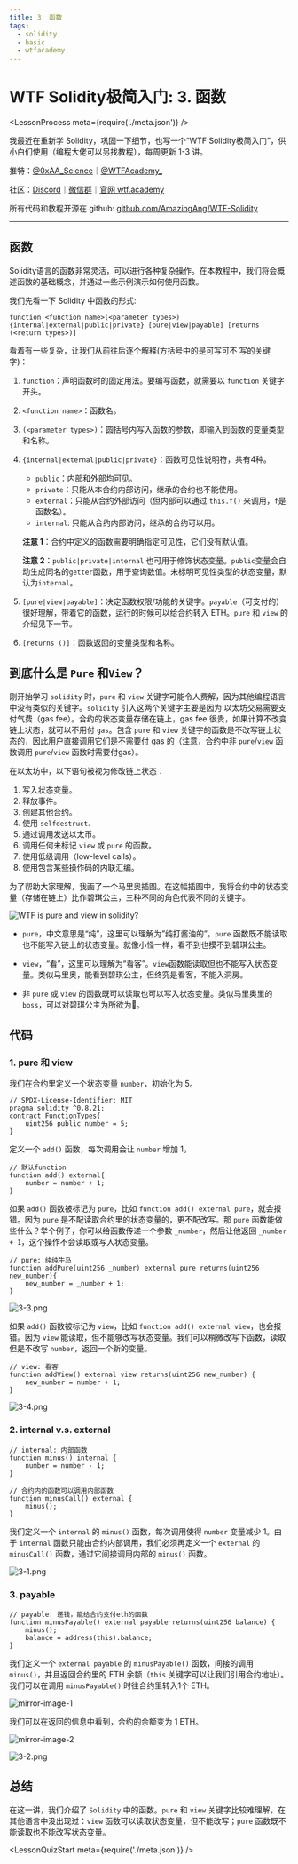 ```yaml
---
title: 3. 函数
tags:
  - solidity
  - basic
  - wtfacademy
---
```


# WTF Solidity极简入门: 3. 函数

<LessonProcess meta={require('./meta.json')} />

我最近在重新学 Solidity，巩固一下细节，也写一个“WTF Solidity极简入门”，供小白们使用（编程大佬可以另找教程），每周更新 1-3 讲。

推特：[@0xAA_Science](https://twitter.com/0xAA_Science)｜[@WTFAcademy_](https://twitter.com/WTFAcademy_)

社区：[Discord](https://discord.gg/5akcruXrsk)｜[微信群](https://docs.google.com/forms/d/e/1FAIpQLSe4KGT8Sh6sJ7hedQRuIYirOoZK_85miz3dw7vA1-YjodgJ-A/viewform?usp=sf_link)｜[官网 wtf.academy](https://wtf.academy)

所有代码和教程开源在 github: [github.com/AmazingAng/WTF-Solidity](https://github.com/AmazingAng/WTF-Solidity)

---

## 函数

Solidity语言的函数非常灵活，可以进行各种复杂操作。在本教程中，我们将会概述函数的基础概念，并通过一些示例演示如何使用函数。

我们先看一下 Solidity 中函数的形式:

```solidity
function <function name>(<parameter types>) {internal|external|public|private} [pure|view|payable] [returns (<return types>)]
```

看着有一些复杂，让我们从前往后逐个解释(方括号中的是可写可不
写的关键字)：

1. `function`：声明函数时的固定用法。要编写函数，就需要以 `function` 关键字开头。

2. `<function name>`：函数名。

3. `(<parameter types>)`：圆括号内写入函数的参数，即输入到函数的变量类型和名称。

4. `{internal|external|public|private}`：函数可见性说明符，共有4种。

    - `public`：内部和外部均可见。
    - `private`：只能从本合约内部访问，继承的合约也不能使用。
    - `external`：只能从合约外部访问（但内部可以通过 `this.f()` 来调用，`f`是函数名）。
    - `internal`: 只能从合约内部访问，继承的合约可以用。

    **注意 1**：合约中定义的函数需要明确指定可见性，它们没有默认值。

    **注意 2**：`public|private|internal` 也可用于修饰状态变量。`public`变量会自动生成同名的`getter`函数，用于查询数值。未标明可见性类型的状态变量，默认为`internal`。

5. `[pure|view|payable]`：决定函数权限/功能的关键字。`payable`（可支付的）很好理解，带着它的函数，运行的时候可以给合约转入 ETH。`pure` 和 `view` 的介绍见下一节。

6. `[returns ()]`：函数返回的变量类型和名称。

## 到底什么是 `Pure` 和`View`？

刚开始学习 `solidity` 时，`pure` 和 `view` 关键字可能令人费解，因为其他编程语言中没有类似的关键字。`solidity` 引入这两个关键字主要是因为 以太坊交易需要支付气费（gas fee）。合约的状态变量存储在链上，gas fee 很贵，如果计算不改变链上状态，就可以不用付 `gas`。包含 `pure` 和 `view` 关键字的函数是不改写链上状态的，因此用户直接调用它们是不需要付 gas 的（注意，合约中非 `pure`/`view` 函数调用 `pure`/`view` 函数时需要付gas）。

在以太坊中，以下语句被视为修改链上状态：

1. 写入状态变量。
2. 释放事件。
3. 创建其他合约。
4. 使用 `selfdestruct`.
5. 通过调用发送以太币。
6. 调用任何未标记 `view` 或 `pure` 的函数。
7. 使用低级调用（low-level calls）。
8. 使用包含某些操作码的内联汇编。

为了帮助大家理解，我画了一个马里奥插图。在这幅插图中，我将合约中的状态变量（存储在链上）比作碧琪公主，三种不同的角色代表不同的关键字。

![WTF is pure and view in solidity?](https://images.mirror-media.xyz/publication-images/1B9kHsTYnDY_QURSWMmPb.png?height=1028&width=1758)

- `pure`，中文意思是“纯”，这里可以理解为”纯打酱油的”。`pure` 函数既不能读取也不能写入链上的状态变量。就像小怪一样，看不到也摸不到碧琪公主。

- `view`，“看”，这里可以理解为“看客”。`view`函数能读取但也不能写入状态变量。类似马里奥，能看到碧琪公主，但终究是看客，不能入洞房。

- 非 `pure` 或 `view` 的函数既可以读取也可以写入状态变量。类似马里奥里的 `boss`，可以对碧琪公主为所欲为🐶。

## 代码

### 1. pure 和 view

我们在合约里定义一个状态变量 `number`，初始化为 5。

```solidity
// SPDX-License-Identifier: MIT
pragma solidity ^0.8.21;
contract FunctionTypes{
    uint256 public number = 5;
}
```

定义一个 `add()` 函数，每次调用会让 `number` 增加 1。

```solidity
// 默认function
function add() external{
    number = number + 1;
}
```

如果 `add()` 函数被标记为 `pure`，比如 `function add() external pure`，就会报错。因为 `pure` 是不配读取合约里的状态变量的，更不配改写。那 `pure` 函数能做些什么？举个例子，你可以给函数传递一个参数 `_number`，然后让他返回 `_number + 1`，这个操作不会读取或写入状态变量。

```solidity
// pure: 纯纯牛马
function addPure(uint256 _number) external pure returns(uint256 new_number){
    new_number = _number + 1;
}
```

![3-3.png](./img/3-3.png)

如果 `add()` 函数被标记为 `view`，比如 `function add() external view`，也会报错。因为 `view` 能读取，但不能够改写状态变量。我们可以稍微改写下函数，读取但是不改写 `number`，返回一个新的变量。

```solidity
// view: 看客
function addView() external view returns(uint256 new_number) {
    new_number = number + 1;
}
```

![3-4.png](./img/3-4.png)

### 2. internal v.s. external

```solidity
// internal: 内部函数
function minus() internal {
    number = number - 1;
}

// 合约内的函数可以调用内部函数
function minusCall() external {
    minus();
}
```

我们定义一个 `internal` 的 `minus()` 函数，每次调用使得 `number` 变量减少 1。由于 `internal` 函数只能由合约内部调用，我们必须再定义一个 `external` 的 `minusCall()` 函数，通过它间接调用内部的 `minus()` 函数。

![3-1.png](./img/3-1.png)

### 3. payable

```solidity
// payable: 递钱，能给合约支付eth的函数
function minusPayable() external payable returns(uint256 balance) {
    minus();    
    balance = address(this).balance;
}
```

我们定义一个 `external payable` 的 `minusPayable()` 函数，间接的调用 `minus()`，并且返回合约里的 ETH 余额（`this` 关键字可以让我们引用合约地址）。我们可以在调用 `minusPayable()` 时往合约里转入1个 ETH。

![mirror-image-1](https://images.mirror-media.xyz/publication-images/ETDPN8myq7jFfAL8CUAFt.png?height=148&width=588)

我们可以在返回的信息中看到，合约的余额变为 1 ETH。

![mirror-image-2](https://images.mirror-media.xyz/publication-images/nGZ2pz0MvzgXuKrENJPYf.png?height=128&width=1130)

![3-2.png](./img/3-2.png)

## 总结

在这一讲，我们介绍了 `Solidity` 中的函数。`pure` 和 `view` 关键字比较难理解，在其他语言中没出现过：`view` 函数可以读取状态变量，但不能改写；`pure` 函数既不能读取也不能改写状态变量。

<LessonQuizStart meta={require('./meta.json')} />